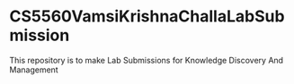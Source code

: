 # CS5560VamsiKrishnaChallaLabSubmission
This repository is to make Lab Submissions for Knowledge Discovery And Management
